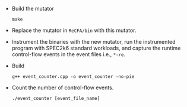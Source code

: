 - Build the mutator
  ```
  make
  ```

- Replace the mutator in `ReCFA/bin` with this mutator.

- Instrument the binaries with the new mutator, run the instrumented program with SPEC2k6 standard workloads, and capture the runtime control-flow events in the event files i.e., `*-re`. 

- Build
  ```
  g++ event_counter.cpp -o event_counter -no-pie
  ```

- Count the number of control-flow events.
  ```
  ./event_counter [event_file_name]
  ```
